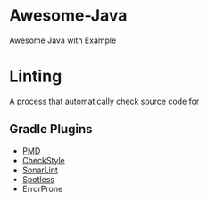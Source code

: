 # Awesome-Java
Awesome Java with Example

# Linting
A process that automatically check source code for 

## Gradle Plugins
* [PMD](https://docs.gradle.org/current/userguide/pmd_plugin.html)
* [CheckStyle](https://docs.gradle.org/current/userguide/checkstyle_plugin.html)
* [SonarLint](https://plugins.gradle.org/plugin/name.remal.sonarlint)
* [Spotless](https://github.com/diffplug/spotless)
* ErrorProne
